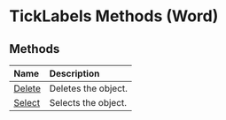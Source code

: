 
# TickLabels Methods (Word)

## Methods



|**Name**|**Description**|
|:-----|:-----|
|[Delete](befdccaa-31fb-0752-bb88-f250364c41a9.md)|Deletes the object.|
|[Select](638a6c9b-b432-1a0d-bb33-8d4736a61c03.md)|Selects the object.|
